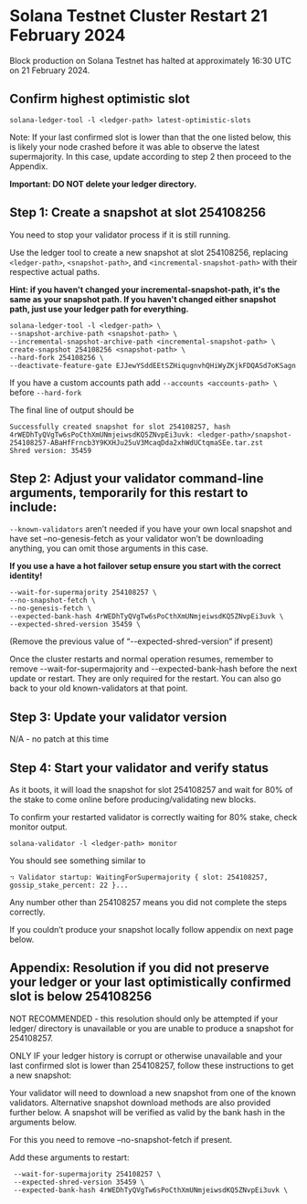 # Solana Testnet Cluster Restart 21 February 2024

Block production on Solana Testnet has halted at approximately 16:30 UTC on 21 February 2024.

## Confirm highest optimistic slot

`solana-ledger-tool -l <ledger-path> latest-optimistic-slots`

Note: If your last confirmed slot is lower than that the one listed below, this is likely your node crashed before it was able to observe the latest supermajority. In this case, update according to step 2 then proceed to the Appendix.

**Important: DO NOT delete your ledger directory.**

## Step 1: Create a snapshot at slot 254108256
You need to stop your validator process if it is still running.

Use the ledger tool to create a new snapshot at slot 254108256, replacing `<ledger-path>`, `<snapshot-path>`, and `<incremental-snapshot-path>` with their respective actual paths.

**Hint: if you haven't changed your incremental-snapshot-path, it's the same as your snapshot path. If you haven't changed either snapshot path, just use your ledger path for everything.**
```
solana-ledger-tool -l <ledger-path> \
--snapshot-archive-path <snapshot-path> \
--incremental-snapshot-archive-path <incremental-snapshot-path> \
create-snapshot 254108256 <snapshot-path> \
--hard-fork 254108256 \
--deactivate-feature-gate EJJewYSddEEtSZHiqugnvhQHiWyZKjkFDQASd7oKSagn
```
 
If you have a custom accounts path add `--accounts <accounts-path> \` before `--hard-fork`

The final line of output should be

```
Successfully created snapshot for slot 254108257, hash 4rWEDhTyQVgTw6sPoCthXmUNmjeiwsdKQ5ZNvpEi3uvk: <ledger-path>/snapshot-254108257-ABaHfFrncb3Y9KXHJu25uV3McaqDda2xhWdUCtqmaSEe.tar.zst
Shred version: 35459
``` 

## Step 2: Adjust your validator command-line arguments, temporarily for this restart to include:
`--known-validators` aren’t needed if you have your own local snapshot and have set –no-genesis-fetch as your validator won’t be downloading anything, you can omit those arguments in this case.

**If you use a have a hot failover setup ensure you start with the correct identity!**

```
--wait-for-supermajority 254108257 \
--no-snapshot-fetch \
--no-genesis-fetch \
--expected-bank-hash 4rWEDhTyQVgTw6sPoCthXmUNmjeiwsdKQ5ZNvpEi3uvk \
--expected-shred-version 35459 \
```

(Remove the previous value of “--expected-shred-version“ if present)

Once the cluster restarts and normal operation resumes, remember to remove --wait-for-supermajority and --expected-bank-hash before the next update or restart. They are only required for the restart. You can also go back to your old known-validators at that point.

## Step 3: Update your validator version

N/A - no patch at this time

## Step 4: Start your validator and verify status
As it boots, it will load the snapshot for slot 254108257 and wait for 80% of the stake to come online before producing/validating new blocks. 

To confirm your restarted validator is correctly waiting for 80% stake, check monitor output.
```
solana-validator -l <ledger-path> monitor
```

You should see something similar to
```
⠲ Validator startup: WaitingForSupermajority { slot: 254108257, gossip_stake_percent: 22 }...
```

Any number other than 254108257 means you did not complete the steps correctly.

If you couldn’t produce your snapshot locally follow appendix on next page below.


## Appendix: Resolution if you did not preserve your ledger or your last optimistically confirmed slot is below 254108256

NOT RECOMMENDED - this resolution should only be attempted if your ledger/ directory is unavailable or you are unable to produce a snapshot for 254108257.

ONLY IF your ledger history is corrupt or otherwise unavailable and your last confirmed slot is lower than 254108257, follow these instructions to get a new snapshot:

Your validator will need to download a new snapshot from one of the known validators. Alternative snapshot download methods are also provided further below. A snapshot will be verified as valid by the bank hash in the arguments below. 

For this you need to remove –no-snapshot-fetch if present.

Add these arguments to restart:
```
 --wait-for-supermajority 254108257 \
 --expected-shred-version 35459 \
 --expected-bank-hash 4rWEDhTyQVgTw6sPoCthXmUNmjeiwsdKQ5ZNvpEi3uvk \
```
